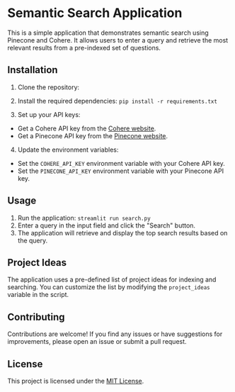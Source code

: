 # Semantic Search Application
This is a simple application that demonstrates semantic search using Pinecone and Cohere. It allows users to enter a query and retrieve the most relevant results from a pre-indexed set of questions.

## Installation

1. Clone the repository:

2. Install the required dependencies:
`pip install -r requirements.txt`
3. Set up your API keys:

- Get a Cohere API key from the [Cohere website](https://www.cohere.ai/).
- Get a Pinecone API key from the [Pinecone website](https://www.pinecone.io/).

4. Update the environment variables:

- Set the `COHERE_API_KEY` environment variable with your Cohere API key.
- Set the `PINECONE_API_KEY` environment variable with your Pinecone API key.

## Usage

1. Run the application:
`streamlit run search.py`
2. Enter a query in the input field and click the "Search" button.
3. The application will retrieve and display the top search results based on the query.

## Project Ideas

The application uses a pre-defined list of project ideas for indexing and searching. You can customize the list by modifying the `project_ideas` variable in the script.

## Contributing

Contributions are welcome! If you find any issues or have suggestions for improvements, please open an issue or submit a pull request.

## License

This project is licensed under the [MIT License](LICENSE).



